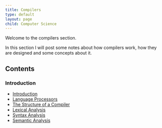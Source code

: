 ```yaml
---
title: Compilers
type: default
layout: page
child: Computer Science
---
```


Welcome to the compilers section.

In this section I will post some notes about how compilers work, how they are
designed and some concepts about it.

## Contents

### Introduction

- [Introduction](/computer-science/compilers/intro/intro/)
- [Language Processors](/computer-science/compilers/intro/lp)
- [The Structure of a Compiler](/computer-science/compilers/intro/structure)
- [Lexical Analysis](/computer-science/compilers/intro/lexical-analysis)
- [Syntax Analysis](/computer-science/compilers/intro/syntax-analysis)
- [Semantic Analysis](/computer-science/compilers/intro/semantic-analysis)
